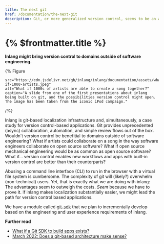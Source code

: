 ```yaml
---
title: The next git
href: /documentation/the-next-git
description: Git, or more generalized version control, seems to be an appropriate backend for content heavy apps.
---
```


# {% $frontmatter.title %}

**Inlang might bring version control to domains outside of software engineering.**

{% Figure

    src="https://cdn.jsdelivr.net/gh/inlang/inlang/documentation/assets/what-if-1000-artists.jpeg"
    alt="What if 1000s of artists are able to create a song together?"
    caption="A slide from one of the first presentations about inlang being built on git, and the possibilities version control might open. The image has been taken from the iconic iPod campaign."

/%}

Inlang is git-based localization infrastructure and, simultaneously, a case study for version control-based applications. Git provides unprecedented (async) collaboration, automation, and simple review flows out of the box. Wouldn't version control be benefitial to domains outside of software engineering? What if artists could collaborate on a song in the way software engineers collaborate on open source software? What if open source mechanical engineering would be as common as open source software? What if... version control enables new workflows and apps with built-in version control are better than their counterparts?

Abusing a command line interface (CLI) to run in the browser with a virtual file system is cumbersome. The complexity of git will (likely?) overwhelm (non-technical) users. Yet, that is exactly what we are doing with inlang: The advantages seem to outweigh the costs. _Seem_ because we have to prove it. If inlang makes localization substantially easier, we might lead the path for version control based applications.

We have a module called [git-sdk](https://github.com/inlang/inlang/tree/main/source-code/git-sdk) that we plan to incrementally develop based on the engineering and user experience requirements of inlang.  

**Further read**

- [What if a Git SDK to build apps exists?](/blog/git-as-sdk)
- [March 2022: Does a git-based architecture make sense?](/blog/notes-on-git-based-architecture)
